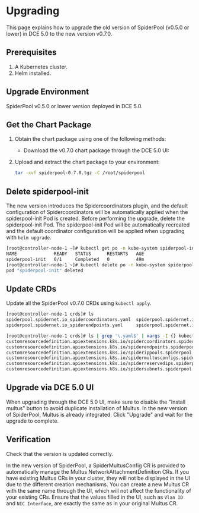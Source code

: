 # Upgrading

This page explains how to upgrade the old version of SpiderPool (v0.5.0 or lower) in DCE 5.0 to the new version v0.7.0.

## Prerequisites

1. A Kubernetes cluster.
2. Helm installed.

## Upgrade Environment

SpiderPool v0.5.0 or lower version deployed in DCE 5.0.

## Get the Chart Package

1. Obtain the chart package using one of the following methods:

    - Download the v0.7.0 chart package through the DCE 5.0 UI:

2. Upload and extract the chart package to your environment:

    ```bash
    tar -xvf spiderpool-0.7.0.tgz -C /root/spiderpool
    ```

## Delete spiderpool-init

The new version introduces the Spidercoordinators plugin, and the default configuration of Spidercoordinators will be automatically applied when the spiderpool-init Pod is created. Before performing the upgrade, delete the spiderpool-init Pod. The spiderpool-init Pod will be automatically recreated and the default coordinator configuration will be applied when upgrading with `helm upgrade`.

```bash
[root@controller-node-1 ~]# kubectl get po -n kube-system spiderpool-init
NAME              READY   STATUS      RESTARTS   AGE
spiderpool-init   0/1     Completed   0          49m
[root@controller-node-1 ~]# kubectl delete po -n kube-system spiderpool-init
pod "spiderpool-init" deleted
```

## Update CRDs

Update all the SpiderPool v0.7.0 CRDs using `kubectl apply`.

```bash
[root@controller-node-1 crds]# ls
spiderpool.spidernet.io_spidercoordinators.yaml  spiderpool.spidernet.io_spiderippools.yaml        spiderpool.spidernet.io_spiderreservedips.yaml
spiderpool.spidernet.io_spiderendpoints.yaml     spiderpool.spidernet.io_spidermultusconfigs.yaml  spiderpool.spidernet.io_spidersubnets.yaml

[root@controller-node-1 crds]# ls | grep '\.yaml$' | xargs -I {} kubectl apply -f {}
customresourcedefinition.apiextensions.k8s.io/spidercoordinators.spiderpool.spidernet.io created
customresourcedefinition.apiextensions.k8s.io/spiderendpoints.spiderpool.spidernet.io configured
customresourcedefinition.apiextensions.k8s.io/spiderippools.spiderpool.spidernet.io configured
customresourcedefinition.apiextensions.k8s.io/spidermultusconfigs.spiderpool.spidernet.io created
customresourcedefinition.apiextensions.k8s.io/spiderreservedips.spiderpool.spidernet.io configured
customresourcedefinition.apiextensions.k8s.io/spidersubnets.spiderpool.spidernet.io configured
```

## Upgrade via DCE 5.0 UI

When upgrading through the DCE 5.0 UI, make sure to disable the "Install multus" button to avoid duplicate installation of Multus. In the new version of SpiderPool, Multus is already integrated. Click "Upgrade" and wait for the upgrade to complete.

## Verification

Check that the version is updated correctly.

In the new version of SpiderPool, a SpiderMultusConfig CR is provided to automatically manage the Multus NetworkAttachmentDefinition CRs. If you have existing Multus CRs in your cluster, they will not be displayed in the UI due to the different creation mechanisms. You can create a new Multus CR with the same name through the UI, which will not affect the functionality of your existing CRs. Ensure that the values filled in the UI, such as `Vlan ID` and `NIC Interface`, are exactly the same as in your original Multus CR.
